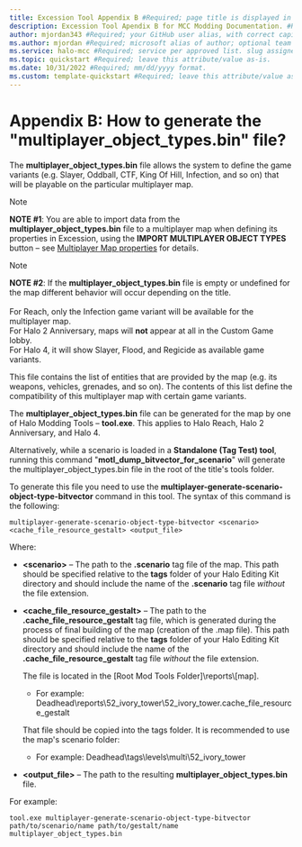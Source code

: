 ```yaml
---
title: Excession Tool Appendix B #Required; page title is displayed in search results. Include the brand.
description: Excession Tool Apendix B for MCC Modding Documentation. #Required; article description that is displayed in search results. 
author: mjordan343 #Required; your GitHub user alias, with correct capitalization.
ms.author: mjordan #Required; microsoft alias of author; optional team alias.
ms.service: halo-mcc #Required; service per approved list. slug assigned by ACOM.
ms.topic: quickstart #Required; leave this attribute/value as-is.
ms.date: 10/31/2022 #Required; mm/dd/yyyy format.
ms.custom: template-quickstart #Required; leave this attribute/value as-is.
---
```


# Appendix B: How to generate the "multiplayer_object_types.bin" file?

The **multiplayer_object_types.bin** file allows the system to define the game variants (e.g. Slayer, Oddball, CTF, King Of Hill, Infection, and so on) that will be playable on the particular multiplayer map.

> [!NOTE]
> **NOTE #1**: You are able to import data from the **multiplayer_object_types.bin** file to a multiplayer map when defining its properties in Excession, using the **IMPORT MULTIPLAYER OBJECT TYPES** button – see [Multiplayer Map properties](../Excession/CreatingModPackage/SpecifyingProperties.md#multiplayer-map-properties) for details.

> [!NOTE]
> **NOTE #2**: If the **multiplayer_object_types.bin** file is empty or undefined for the map different behavior will occur depending on the title.<br /> <br />For Reach, only the Infection game variant will be available for the multiplayer map. <br />For Halo 2 Anniversary, maps will **not** appear at all in the Custom Game lobby.<br />For Halo 4, it will show Slayer, Flood, and Regicide as available game variants.

This file contains the list of entities that are provided by the map (e.g. its weapons, vehicles, grenades, and so on). The contents of this list define the compatibility of this multiplayer map with certain game variants.

The **multiplayer_object_types.bin** file can be generated for the map by one of Halo Modding Tools – **tool.exe**. This applies to Halo Reach, Halo 2 Anniversary, and Halo 4.

Alternatively, while a scenario is loaded in a **Standalone (Tag Test) tool**, running this command "**motl_dump_bitvector_for_scenario**" will generate the multiplayer_object_types.bin file in the root of the title's tools folder.

To generate this file you need to use the **multiplayer-generate-scenario-object-type-bitvector** command in this tool. The syntax of this command is the following:

```
multiplayer-generate-scenario-object-type-bitvector <scenario> <cache_file_resource_gestalt> <output_file>
```

Where:

- **\<scenario>** – The path to the **.scenario** tag file of the map. This path should be specified relative to the **tags** folder of your Halo Editing Kit directory and should include the name of the **.scenario** tag file *without* the file extension.

- **\<cache_file_resource_gestalt>** – The path to the **.cache_file_resource_gestalt** tag file, which is generated during the process of final building of the map (creation of the .map file). This path should be specified relative to the **tags** folder of your Halo Editing Kit directory and should include the name of the **.cache_file_resource_gestalt** tag file *without* the file extension.

    The file is located in the [Root Mod Tools Folder]\reports\\[map]. 

    - For example: Deadhead\reports\52_ivory_tower\52_ivory_tower.cache_file_resource_gestalt

    That file should be copied into the tags folder. It is recommended to use the map's scenario folder:

    - For example: Deadhead\tags\levels\multi\52_ivory_tower

- **\<output_file>** – The path to the resulting **multiplayer_object_types.bin** file.

For example:

```
tool.exe multiplayer-generate-scenario-object-type-bitvector path/to/scenario/name path/to/gestalt/name multiplayer_object_types.bin

```
